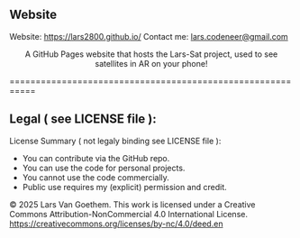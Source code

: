 ## Website

Website: <a href="https://lars2800.github.io/">https://lars2800.github.io/</a>
Contact me: lars.codeneer@gmail.com

<div style="text-align: center;">
  <p>A GitHub Pages website that hosts the Lars-Sat project, used to see satellites in AR on your phone!</p>
</div>

===========================================================

## Legal ( see LICENSE file ):

License Summary ( not legaly binding see LICENSE file ):
- You can contribute via the GitHub repo.
- You can use the code for personal projects.
- You cannot use the code commercially.
- Public use requires my (explicit) permission and credit.

© 2025 Lars Van Goethem. This work is licensed under a Creative Commons Attribution-NonCommercial 4.0 International License.
https://creativecommons.org/licenses/by-nc/4.0/deed.en
